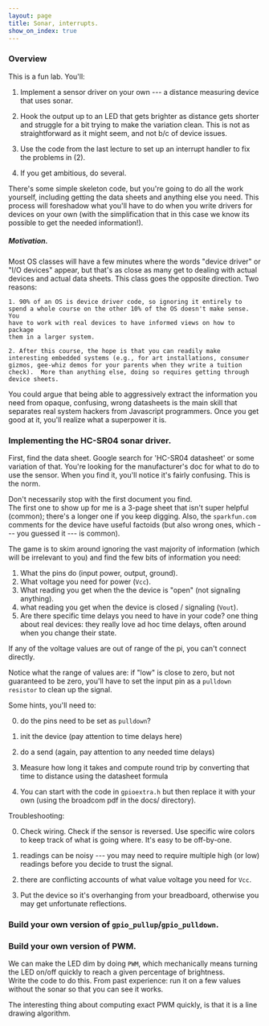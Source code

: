 ```yaml
---
layout: page
title: Sonar, interrupts.
show_on_index: true
---
```


### Overview

This is a fun lab.  You'll:

  1. Implement a sensor driver on your own --- a distance
  measuring device that uses sonar.    

  2. Hook the output up to an LED that gets brighter as distance gets
  shorter and struggle for a bit trying to make the variation clean.
  This is not as straightforward as it might seem, and not b/c of 
  device issues.

  3. Use the code from the last lecture to set up an interrupt handler
  to fix the problems in (2).

  4. If you get ambitious, do several.

There's some simple skeleton code, but you're going to do all the work
yourself, including getting the data sheets and anything else you
need.  This process will foreshadow what you'll have to do when you
write drivers for devices on your own (with the simplification that
in this case we know its possible to get the needed information!).

##### Motivation.

Most OS classes will have a few minutes where the words "device driver"
or "I/O devices" appear, but that's as close as many get to dealing with actual
devices and actual data sheets.  This class goes the opposite direction.
Two reasons:

    1. 90% of an OS is device driver code, so ignoring it entirely to 
    spend a whole course on the other 10% of the OS doesn't make sense.  You 
    have to work with real devices to have informed views on how to package
    them in a larger system.

    2. After this course, the hope is that you can readily make
    interesting embedded systems (e.g., for art installations, consumer
    gizmos, gee-whiz demos for your parents when they write a tuition
    check).  More than anything else, doing so requires getting through
    device sheets.

You could argue that being able to aggressively extract the information
you need from opaque, confusing, wrong datasheets is the main skill that
separates real system hackers from Javascript programmers.  Once you
get good at it, you'll realize what a superpower it is.

### Implementing the HC-SR04 sonar driver.

First, find the data sheet.   Google search for 'HC-SR04 datasheet'
or some variation of that.  You're looking for the manufacturer's doc for
what to do to use the sensor.
When you find it, you'll notice it's fairly confusing.  This is the norm.

Don't necessarily stop with the first document you find.  
The first one to show up for me is a 3-page sheet that isn't super
helpful (common); there's a longer one if you keep digging.  Also, the
`sparkfun.com` comments for the device have useful factoids (but also
wrong ones, which --- you guessed it --- is common).

The game is to skim around ignoring the vast majority of information
(which will be irrelevant to you) and find the few bits of information you
need: 

  1. What the pins do (input power, output, ground).
  2. What voltage you need for power (`Vcc`).
  3. What reading you get when the the device is "open" (not signaling
	anything).
  4. what reading you get when the device is closed / signaling (`Vout`).
  5. Are there specific time delays you need to have in your code?  one
  thing about real devices: they really love ad hoc time delays, often
  around when you change their state. 

If any of the voltage values are out of range of the pi, you can't connect
directly.

Notice what the range of values are: if "low" is close to zero, but not
guaranteed to be zero, you'll have to set the input pin as a `pulldown
resistor` to clean up the signal.

Some hints, you'll need to:

   0. do the pins need to be set as `pulldown`?

   1. init the device (pay attention to time delays here)

   2. do a send (again, pay attention to any needed time delays)
        
   3. Measure how long it takes and compute round trip by converting
   that time to distance using the datasheet formula

   4. You can start with the code in `gpioextra.h` but then replace it
   with your own (using the broadcom pdf in the docs/ directory).

Troubleshooting:

  0. Check wiring.   Check if the sensor is reversed.  Use specific
  wire colors to keep track of what is going where.  It's easy to be
  off-by-one.

  1. readings can be noisy --- you may need to require multiple
  high (or low) readings before you decide to trust the signal.

  2. there are conflicting accounts of what value voltage you
  need for `Vcc`.

  3. Put the device so it's overhanging from your breadboard, otherwise
  you may get unfortunate reflections.

### Build your own version of `gpio_pullup`/`gpio_pulldown`.

### Build your own version of PWM.

We can make the LED dim by doing `PWM`, which mechanically means turning
the LED on/off quickly to reach a given percentage of brightness.  
Write the code to do this.  From past experience: run it on a few
values without the sonar so that you can see it works.

The interesting thing about computing exact PWM quickly, is that it is a
line drawing algorithm.
